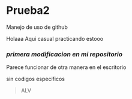 # Prueba2
Manejo de uso de github

Holaaa Aqui casual practicando estooo 

### ***primera modificacion en mi repositorio***

Parece funcionar de otra manera en el escritorio 

sin codigos especificos 

> ALV

